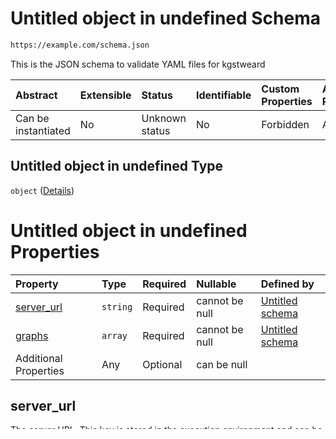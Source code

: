 # Untitled object in undefined Schema

```txt
https://example.com/schema.json
```

This is the JSON schema to validate YAML files for kgstweard

| Abstract            | Extensible | Status         | Identifiable | Custom Properties | Additional Properties | Access Restrictions | Defined In                                                                      |
| :------------------ | :--------- | :------------- | :----------- | :---------------- | :-------------------- | :------------------ | :------------------------------------------------------------------------------ |
| Can be instantiated | No         | Unknown status | No           | Forbidden         | Allowed               | none                | [kgsteward.schema.json](../../out/kgsteward.schema.json "open original schema") |

## Untitled object in undefined Type

`object` ([Details](kgsteward.md))

# Untitled object in undefined Properties

| Property                   | Type     | Required | Nullable       | Defined by                                                                                                     |
| :------------------------- | :------- | :------- | :------------- | :------------------------------------------------------------------------------------------------------------- |
| [server\_url](#server_url) | `string` | Required | cannot be null | [Untitled schema](kgsteward-properties-server_url.md "https://example.com/schema.json#/properties/server_url") |
| [graphs](#graphs)          | `array`  | Required | cannot be null | [Untitled schema](kgsteward-properties-graphs.md "https://example.com/schema.json#/properties/graphs")         |
| Additional Properties      | Any      | Optional | can be null    |                                                                                                                |

## server\_url

The server URL. This key is stored in the execution environment and can be accessed through  `${server_url}`. `endpoint` is a deprecated synonym for `server_url` which is misleading as the real SPARQL endpoint location depend on the store.

`server_url`

* is required

* Type: `string`

* cannot be null

* defined in: [Untitled schema](kgsteward-properties-server_url.md "https://example.com/schema.json#/properties/server_url")

### server\_url Type

`string`

### server\_url Constraints

**pattern**: the string must match the following regular expression:&#x20;

```regexp
^https?://
```

[try pattern](https://regexr.com/?expression=%5Ehttps%3F%3A%2F%2F "try regular expression with regexr.com")

**URI**: the string must be a URI, according to [RFC 3986](https://tools.ietf.org/html/rfc3986 "check the specification")

### server\_url Default Value

The default value is:

```json
"http://localhost:7200"
```

## graphs



`graphs`

* is required

* Type: `object[]` ([Details](kgsteward-properties-graphs-items.md))

* cannot be null

* defined in: [Untitled schema](kgsteward-properties-graphs.md "https://example.com/schema.json#/properties/graphs")

### graphs Type

`object[]` ([Details](kgsteward-properties-graphs-items.md))

### graphs Constraints

**minimum number of items**: the minimum number of items for this array is: `1`

**unique items**: all items in this array must be unique. Duplicates are not allowed.

## Additional Properties

Additional properties are allowed and do not have to follow a specific schema
